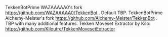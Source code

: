 TekkenBotPrime WAZAAAAA0's fork https://github.com/WAZAAAAA0/TekkenBot . Default TBP.
TekkenBotPrime Alchemy-Meister's fork https://github.com/Alchemy-Meister/TekkenBot . TBP with many additional features.
Tekken Moveset Extractor by Kilo: https://github.com/Kiloutre/TekkenMovesetExtractor
